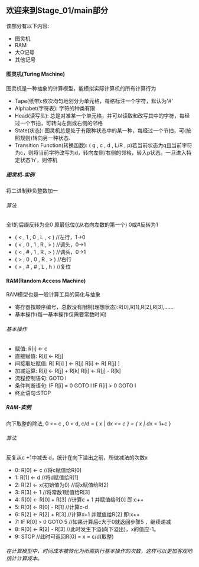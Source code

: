## 欢迎来到Stage_01/main部分
该部分有以下内容:
* 图灵机
* RAM
* 大O记号
* 其他记号
#### 图灵机(Turing Machine)
图灵机是一种抽象的计算模型，能模拟实际计算机的所有计算行为
* Tape(纸带):依次均匀地划分为单元格，每格标注一个字符，默认为'#'
* Alphabet(字符表): 字符的种类有限
* Head(读写头): 总是对准某一个单元格，并可以读取和改写其中的字符，每经过一个节拍，可转向左侧或右侧的邻格
* State(状态): 图灵机总是处于有限种状态中的某一种，每经过一个节拍，可(按照规则)转向另一种状态.
* Transition Function(转换函数): ( q , c , d , L/R , p)若当前状态为q且当前字符为c，则将当前字符改写为d，转向左侧/右侧的邻格，转入p状态。一旦进入特定状态'h'，则停机
##### 图灵机-实例
将二进制非负整数加一
###### 算法
全1的后缀反转为全0
原最低位((从右向左数的第一个) 0或#反转为1

* ( < , 1 , 0 , L , < ) //左行，1->0
* ( < , 0 , 1 , R , > ) //调头，0->1
* ( < , # , 1 , R , > ) //调头，0->1
* ( > , 0 , 0 , R , > ) //右行
* ( > , # , # , L , h ) //复位


#### RAM(Random Access Machine)
RAM模型也是一般计算工具的简化与抽象
* 寄存器按顺序编号，总数没有限制(理想状态):R[0],R[1],R[2],R[3],......
* 基本操作(每一基本操作仅需要常数时间)
###### 基本操作
* 赋值: R[i] <- c
* 直接赋值: R[i] <- R[j]
* 间接取址赋值: R[ R[i] ] <- R[j]      R[i] <- R[ R[j] ]
* 加减运算: R[i] <- R[j] + R[k]      R[i] <- R[j] - R[k]
* 流程控制语句: GOTO l
* 条件判断语句: IF R[i] = 0 GOTO l      IF R[i] > 0 GOTO l
* 终止语句:STOP
##### RAM-实例
向下取整的除法, 0 <= c , 0 < d,  c/d = { x | d*x <= c } = { x | d*x < 1+c }
###### 算法
反复从c +1中减去 d，统计在向下溢出之前，所做减法的次数x
* 0: R[0] <- c //将c赋值给R[0]
* 1: R[1] <- d //将d赋值给R[1]
* 2: R[2] <- x(初始值为0) //将x赋值给R[2]
* 3: R[3] <- 1 //将常数1赋值给R[3]
* 4: R[0] <- R[0] + R[3] //计算c + 1 并赋值给R[0]  即:c++
* 5: R[0] <- R[0] - R[1] //计算c-d
* 6: R[2] <- R[2] + R[3] //计算x+1 并赋值给R[2] 即:x++
* 7: IF R[0] > 0 GOTO 5 //如果计算后c大于0就返回步骤5 ，继续递减
* 8: R[0] <- R[2] - R[3] //此时发生下溢(向下溢出)，x的值应-1。
* 9: STOP //此时可返回R[0] = x = c/d(取整)


###### 在计算模型中，时间成本被转化为所需执行基本操作的次数，这样可以更加客观地统计计算成本。
